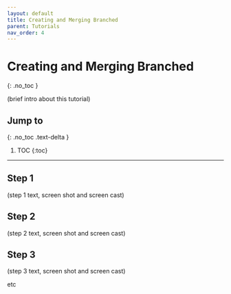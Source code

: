 ```yaml
---
layout: default
title: Creating and Merging Branched
parent: Tutorials
nav_order: 4
---
```


# Creating and Merging Branched
{: .no_toc }

(brief intro about this tutorial)

## Jump to
{: .no_toc .text-delta }

1. TOC
{:toc}

---

## Step 1

(step 1 text, screen shot and screen cast)

## Step 2

(step 2 text, screen shot and screen cast)

## Step 3

(step 3 text, screen shot and screen cast)

etc
